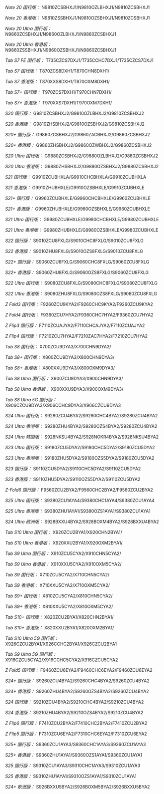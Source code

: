 *Note 20 国行版：*
N9810ZCSBHXJ1/N9810OZLBHXJ1/N9810ZCSBHXJ1

*Note 20 香港版：*
N9810ZSSBHXJ1/N9810OZSBHXJ1/N9810ZCSBHXJ1

*Note 20 Ultra 国行版：*
N9860ZCSBHXJ1/N9860OZLBHXJ1/N9860ZCSBHXJ1

*Note 20 Ultra 香港版：*
N9860ZSSBHXJ1/N9860OZSBHXJ1/N9860ZCSBHXJ1

*Tab S7 FE 国行版：*
T735CZCS7DXJ1/T735CCHC7DXJ1/T735CZCS7DXJ1

*Tab S7 国行版：*
T870ZCS8DXH1/T870CHN8DXH1/

*Tab S7 香港版：*
T870XXS8DXH1/T870OXM8DXH1/

*Tab S7+ 国行版：*
T970ZCS7DXH1/T970CHN7DXH1/

*Tab S7+ 香港版：*
T970XXS7DXH1/T970OXM7DXH1/

*S20 国行版：*
G9810ZCSBHXJ2/G9810OZLBHXJ2/G9810ZCSBHXJ2

*S20 香港版：*
G9810ZHSBHXJ2/G9810OZSBHXJ2/G9810ZCSBHXJ2

*S20+ 国行版：*
G9860ZCSBHXJ2/G9860ZACBHXJ2/G9860ZCSBHXJ2

*S20+ 香港版：*
G9860ZHSBHXJ2/G9860OZWBHXJ2/G9860ZCSBHXJ2

*S20 Ultra 国行版：*
G9880ZCSBHXJ2/G9880OZLBHXJ2/G9880ZCSBHXJ2

*S20 Ultra 香港版：*
G9880ZHSBHXJ2/G9880OZSBHXJ2/G9880ZCSBHXJ2

*S21 国行版：*
G9910ZCUBHXLA/G9910CHCBHXLA/G9910ZCUBHXLA

*S21 香港版：*
G9910ZHUBHXLE/G9910OZSBHXLE/G9910ZCUBHXLE

*S21+ 国行版：*
G9960ZCUBHXLE/G9960CHCBHXLE/G9960ZCUBHXLE

*S21+ 香港版：*
G9960ZHUBHXLE/G9960OZSBHXLE/G9960ZCUBHXLE

*S21 Ultra 国行版：*
G9980ZCUBHXLE/G9980CHCBHXLE/G9980ZCUBHXLE

*S21 Ultra 香港版：*
G9980ZHUBHXLE/G9980OZSBHXLE/G9980ZCUBHXLE

*S22 国行版：*
S9010ZCU8FXLG/S9010CHC8FXLG/S9010ZCU8FXLG

*S22 香港版：*
S9010ZHU8FXLG/S9010OZS8FXLG/S9010ZCU8FXLG

*S22+ 国行版：*
S9060ZCU8FXLG/S9060CHC8FXLG/S9060ZCU8FXLG

*S22+ 香港版：*
S9060ZHU8FXLG/S9060OZS8FXLG/S9060ZCU8FXLG

*S22 Ultra 国行版：*
S9080ZCU8FXLG/S9080CHC8FXLG/S9080ZCU8FXLG

*S22 Ultra 香港版：*
S9080ZHU8FXLG/S9080OZS8FXLG/S9080ZCU8FXLG

*Z Fold3 国行版：*
F9260ZCU9KYA2/F9260CHC9KYA2/F9260ZCU9KYA2

*Z Fold4 国行版：*
F9360ZCU7HYA2/F9360CHC7HYA2/F9360ZCU7HYA2

*Z Flip3 国行版：*
F7110ZCUAJYA2/F7110CHCAJYA2/F7110ZCUAJYA2

*Z Flip4 国行版：*
F7210ZCU7HYA2/F7210ZAC7HYA2/F7210ZCU7HYA2

*Tab S8 国行版：*
X700ZCU9DYA3/X700CHN9DYA3/

*Tab S8+ 国行版：*
X800ZCU9DYA3/X800CHN9DYA3/

*Tab S8+ 香港版：*
X800XXU9DYA3/X800OXM9DYA3/

*Tab S8 Ultra 国行版：*
X900ZCU9DYA3/X900CHN9DYA3/

*Tab S8 Ultra 香港版：*
X900XXU9DYA3/X900OXM9DYA3/

*Tab S8 Ultra 5G 国行版：*
X906CZCU9DYA3/X906CCHC9DYA3/X906CZCU9DYA3

*S24 Ultra 国行版：*
S9280ZCU4BYA2/S9280CHC4BYA2/S9280ZCU4BYA2

*S24 Ultra 香港版：*
S9280ZHU4BYA2/S9280OZS4BYA2/S9280ZCU4BYA2

*S24 Ultra 韩国版：*
S928NKSU4BYA2/S928NOKR4BYA2/S928NKSU4BYA2

*S23 Ultra 国行版：*
S9180ZCU5DYA2/S9180CHC5DYA2/S9180ZCU5DYA2

*S23 Ultra 香港版：*
S9180ZHU5DYA2/S9180OZS5DYA2/S9180ZCU5DYA2

*S23 国行版：*
S9110ZCU5DYA2/S9110CHC5DYA2/S9110ZCU5DYA2

*S23 香港版：*
S9110ZHU5DYA2/S9110OZS5DYA2/S9110ZCU5DYA2

*Z-Fold6 国行版：*
F9560ZCU2BYA2/F9560CHC2BYA2/F9560ZCU2BYA2

*S25 Ultra 国行版：*
S9380ZCU1AYA4/S9380CHC1AYA4/S9380ZCU1AYA4

*S25 Ultra 香港版：*
S9380ZHU1AYA1/S9380OZS1AYA1/S9380ZCU1AYA1

*S24 Ultra 欧洲版：*
S928BXXU4BYA2/S928BOXM4BYA2/S928BXXU4BYA2

*Tab S10 Ultra 国行版：*
X920ZCU2BYA1/X920CHN2BYA1/

*Tab S10 Ultra 香港版：*
X920XXU2BYA1/X920OXM2BYA1/

*Tab S9 Ultra 国行版：*
X910ZCU5CYA2/X910CHN5CYA2/

*Tab S9 Ultra 香港版：*
X910XXU5CYA2/X910OXM5CYA2/

*Tab S9  国行版：*
X710ZCU5CYA2/X710CHN5CYA2/

*Tab S9  香港版：*
X710XXU5CYA2/X710OXM5CYA2/

*Tab S9+ 国行版：*
X810ZCU5CYA2/X810CHN5CYA2/

*Tab S9+ 香港版：*
X810XXU5CYA2/X810OXM5CYA2/

*Tab S10+ 国行版：*
X820ZCU2BYA1/X820CHN2BYA1/

*Tab S10+ 香港版：*
X820XXU2BYA1/X820OXM2BYA1/

*Tab S10 Ultra 5G 国行版：*
X926CZCU2BYA1/X926CCHC2BYA1/X926CZCU2BYA1

*Tab S9 Ultra 5G 国行版：*
X916CZCU5CYA2/X916CCHC5CYA2/X916CZCU5CYA2

*Z Fold5 国行版：*
F9460ZCU6EYA2/F9460CHC6EYA2/F9460ZCU6EYA2

*S24+ 国行版：*
S9260ZCU4BYA2/S9260CHC4BYA2/S9260ZCU4BYA2

*S24+ 香港版：*
S9260ZHU4BYA2/S9260OZS4BYA2/S9260ZCU4BYA2

*S24 国行版：*
S9210ZCU4BYA2/S9210CHC4BYA2/S9210ZCU4BYA2

*S24 香港版：*
S9210ZHU4BYA2/S9210OZS4BYA2/S9210ZCU4BYA2

*Z Flip6 国行版：*
F7410ZCU2BYA2/F7410CHC2BYA2/F7410ZCU2BYA2

*Z Flip5 国行版：*
F7310ZCU6EYA2/F7310CHC6EYA2/F7310ZCU6EYA2

*S25+ 国行版：*
S9360ZCU1AYA3/S9360CHC1AYA3/S9360ZCU1AYA3

*S25+ 香港版：*
S9360ZHU1AYA1/S9360OZS1AYA1/S9360ZCU1AYA1

*S25 国行版：*
S9310ZCU1AYA3/S9310CHC1AYA3/S9310ZCU1AYA3

*S25 香港版：*
S9310ZHU1AYA1/S9310OZS1AYA1/S9310ZCU1AYA1

*S24+ 欧洲版：*
S926BXXU5BYA2/S926BOXM5BYA2/S926BXXU5BYA2

